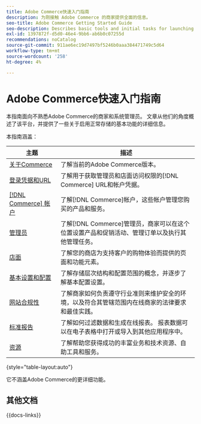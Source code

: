 ```yaml
---
title: Adobe Commerce快速入门指南
description: 为刚接触 Adobe Commerce 的商家提供全面的信息。
seo-title: Adobe Commerce Getting Started Guide
seo-description: Describes basic tools and initial tasks for launching an Adobe Commerce or Magento Open Source store.
exl-id: 1397872f-d5d0-46e4-9bb6-ab6b0c07255d
recommendations: noCatalog
source-git-commit: 911ae6ec19d7497bf5246b0aaa384471749c5d64
workflow-type: tm+mt
source-wordcount: '258'
ht-degree: 4%

---
```


# Adobe Commerce快速入门指南

本指南面向不熟悉Adobe Commerce的商家和系统管理员。 文章从他们的角度概述了该平台，并提供了一些关于启用正常存储的基本功能的详细信息。

本指南涵盖：

| 主题 | 描述 |
| ------- | ----------- |
| [关于Commerce](about.md) | 了解当前的Adobe Commerce版本。 |
| [登录凭据和URL](login-urls.md) | 了解用于获取管理员和店面访问权限的[!DNL Commerce] URL和帐户凭据。 |
| [[!DNL Commerce] 帐户](commerce-account-create.md) | 了解[!DNL Commerce]帐户，这些帐户管理您购买的产品和服务。 |
| [管理员](admin.md) | 了解[!DNL Commerce]管理员，商家可以在这个位置设置产品和促销活动、管理订单以及执行其他管理任务。 |
| [店面](storefront.md) | 了解您的商店为支持客户的购物体验而提供的页面和功能元素。 |
| [基本设置和配置](websites-stores-views.md) | 了解存储层次结构和配置范围的概念，并逐步了解基本配置设置。 |
| [网站合规性](privacy-policy.md) | 了解商家如何负责遵守行业准则来维护安全的环境，以及符合其管辖范围内在线商家的法律要求和最佳实践。 |
| [标准报告](reports-menu.md) | 了解如何过滤数据和生成在线报表。 报表数据可以在电子表格中打开或导入到其他应用程序中。 |
| [资源](resources.md) | 了解帮助您获得成功的丰富业务和技术资源、自助工具和服务。 |

{style="table-layout:auto"}

它不涵盖Adobe Commerce的更详细功能。

## 其他文档

{{docs-links}}
